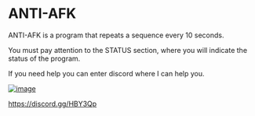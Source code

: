 # ANTI-AFK

ANTI-AFK is a program that repeats a sequence every 10 seconds.

You must pay attention to the STATUS section, where you will indicate the status of the program.

If you need help you can enter discord where I can help you.

[![image](https://i.postimg.cc/y8F2ZkrF/Screenshot-1.png "image")](https://discord.gg/HBY3Qp9"image")

https://discord.gg/HBY3Qp
